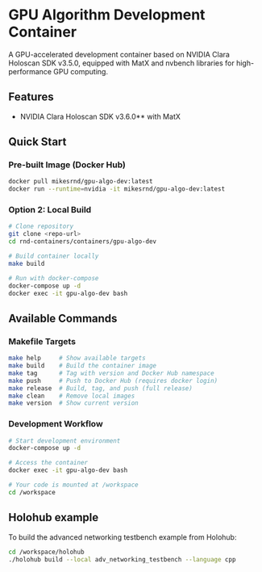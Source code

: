 # GPU Algorithm Development Container

A GPU-accelerated development container based on NVIDIA Clara Holoscan SDK v3.5.0, equipped with MatX and nvbench libraries for high-performance GPU computing.

## Features

- NVIDIA Clara Holoscan SDK v3.6.0** with MatX

## Quick Start

### Pre-built Image (Docker Hub)

```bash
docker pull mikesrnd/gpu-algo-dev:latest
docker run --runtime=nvidia -it mikesrnd/gpu-algo-dev:latest
```

### Option 2: Local Build 

```bash
# Clone repository
git clone <repo-url>
cd rnd-containers/containers/gpu-algo-dev

# Build container locally
make build

# Run with docker-compose
docker-compose up -d
docker exec -it gpu-algo-dev bash
```

## Available Commands

### Makefile Targets
```bash
make help     # Show available targets
make build    # Build the container image
make tag      # Tag with version and Docker Hub namespace
make push     # Push to Docker Hub (requires docker login)
make release  # Build, tag, and push (full release)
make clean    # Remove local images
make version  # Show current version
```

### Development Workflow
```bash
# Start development environment
docker-compose up -d

# Access the container
docker exec -it gpu-algo-dev bash

# Your code is mounted at /workspace
cd /workspace

```

## Holohub example

To build the advanced networking testbench example from Holohub:

```bash
cd /workspace/holohub
./holohub build --local adv_networking_testbench --language cpp
```

